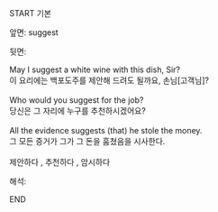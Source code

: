 START
기본

앞면:
suggest


뒷면:
<div>May I suggest a white wine with this dish, Sir? </div><div>이 요리에는 백포도주를 제안해 드려도 될까요, 손님[고객님]?</div><div><br></div><div><div>Who would you suggest for the job? </div><div>당신은 그 자리에 누구를 추천하시겠어요?</div></div><div><br></div><div><div>All the evidence suggests (that) he stole the money. </div><div>그 모든 증거가 그가 그 돈을 훔쳤음을 시사한다.</div></div><div><br></div><div>제안하다 , 추천하다 , 암시하다<br></div>


해석:

END